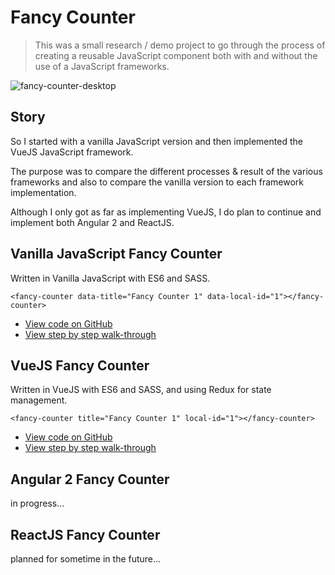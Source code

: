 Fancy Counter
=============

> This was a small research / demo project to go through the process of creating a reusable JavaScript component both with and without the use of a JavaScript frameworks.

![fancy-counter-desktop](/assets/screenshots/fancy-counter-desktop.png)

Story
-----

So I started with a vanilla JavaScript version and then implemented the VueJS JavaScript framework.

The purpose was to compare the different processes & result of the various frameworks and also to compare the vanilla version to each framework implementation.

Although I only got as far as implementing VueJS, I do plan to continue and implement both Angular 2 and ReactJS.

Vanilla JavaScript Fancy Counter
---------------------------------

Written in Vanilla JavaScript with ES6 and SASS.

```
<fancy-counter data-title="Fancy Counter 1" data-local-id="1"></fancy-counter>
```

 * [View code on GitHub](https://github.com/neilrussell6/vanilla-es6-fancy-counter)
 * [View step by step walk-through](data/content/md/vanilla-es6-fancy-counter)

VueJS Fancy Counter
-------------------

Written in VueJS with ES6 and SASS, and using Redux for state management.

```
<fancy-counter title="Fancy Counter 1" local-id="1"></fancy-counter>
```

 * [View code on GitHub](https://github.com/neilrussell6/vuejs-es6-fancy-counter)
 * [View step by step walk-through](data/content/md/vuejs-es6-fancy-counter)

Angular 2 Fancy Counter
-----------------------

in progress...

ReactJS Fancy Counter
---------------------

planned for sometime in the future...
